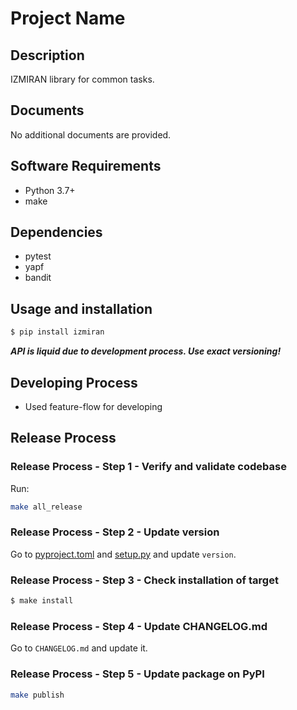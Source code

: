 # Project Name

## Description

IZMIRAN library for common tasks.

## Documents

No additional documents are provided.

## Software Requirements

* Python 3.7+
* make

## Dependencies

* pytest
* yapf
* bandit

## Usage and installation

```bash
$ pip install izmiran
```

***API is liquid due to development process. Use exact versioning!***

## Developing Process

* Used feature-flow for developing

## Release Process

### Release Process - Step 1 - Verify and validate codebase

Run:

```bash
make all_release
```

### Release Process - Step 2 - Update version

Go to [pyproject.toml](./pyproject.toml) and [setup.py](./setup.py) and update `version`.

### Release Process - Step 3 - Check installation of target

```bash
$ make install
```

### Release Process - Step 4 - Update CHANGELOG.md

Go to `CHANGELOG.md` and update it.

### Release Process - Step 5 - Update package on PyPI

```bash
make publish
```
